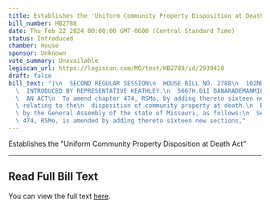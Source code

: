 ```yaml
---
title: Establishes the 'Uniform Community Property Disposition at Death Act'
bill_number: HB2788
date: Thu Feb 22 2024 00:00:00 GMT-0600 (Central Standard Time)
status: Introduced
chamber: House
sponsor: Unknown
vote_summary: Unavailable
legiscan_url: https://legiscan.com/MO/text/HB2788/id/2939410
draft: false
bill_text: "|\n  SECOND REGULAR SESSION\n  HOUSE BILL NO. 2788\n  102ND GENERAL ASSEMBLY\n\
  \  INTRODUCED BY REPRESENTATIVE KEATHLEY.\n  5667H.01I DANARADEMANMILLER,ChiefClerk\n\
  \  AN ACT\n  To amend chapter 474, RSMo, by adding thereto sixteen new sections\
  \ relating to the\n  disposition of community property at death.\n  Be it enacted\
  \ by the General Assembly of the state of Missouri, as follows:\n  Section A. Chapter\
  \ 474, RSMo, is amended by adding thereto sixteen new sections,"
---
```

Establishes the "Uniform Community Property Disposition at Death Act"

---

## Read Full Bill Text

You can view the full text [here](https://legiscan.com/MO/text/HB2788/id/2939410).
